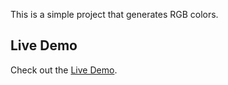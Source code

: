This is a simple project that generates RGB colors.

## Live Demo

Check out the [Live Demo](https://yassireh.github.io/RGB-COLOR-GEN/).

